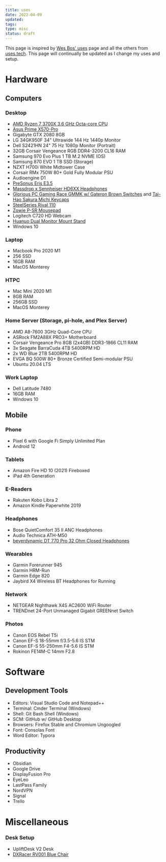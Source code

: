 ```yaml
---
title: uses
date: 2022-04-09
updated:
tags:
type: misc
status: draft
---
```


This page is inspired by [Wes Bos' uses](https://wesbos.com/uses) page and all the others from [uses.tech](https://uses.tech/). This page will continually be updated as I change my uses and setup.

# Hardware

## Computers

### Desktop

- [AMD Ryzen 7 3700X 3.6 GHz Octa-core CPU](https://www.amd.com/en/products/cpu/amd-ryzen-7-3700x)
- [Asus Prime X570-Pro](https://www.asus.com/us/Motherboards-Components/Motherboards/PRIME/PRIME-X570-PRO/)
- Gigabyte GTX 2080 8GB
- LG 34GK950F 34" Ultrawide 144 Hz 1440p Monitor
- Dell S2421HN 24" 75 Hz 1080p Monitor (Portrait)
- 32GB Corsair Vengeance RGB DDR4-3200 CL16 RAM
- Samsung 970 Evo Plus 1 TB M.2 NVME (OS)
- Samsung 870 EVO 1 TB SSD (Storage)
- NZXT H700i White Midtower Case
- Corsair RMx 750W 80+ Gold Fully Modular PSU
- Audioengine D1
- [PreSonus Eris E3.5](https://www.presonus.com/products/Eris-E35)
- [Massdrop x Sennheiser HD6XX Headphones](https://drop.com/buy/massdrop-sennheiser-hd6xx)
- [Glorious PC Gaming Race GMMK w/ Gateron Brown Switches](https://www.pcgamingrace.com/products/gmmk-full-brown-switch) and [Tai-Hao Sakura Michi Keycaps](https://mechanicalkeyboards.com/shop/index.php?l=product_detail&p=6058)
- [SteelSeries Rival 110](https://www.amazon.com/SteelSeries-Rival-110-Gaming-Mouse/dp/B075LD4YY6)
- [Zowie P-SR Mousepad](https://zowie.benq.com/en/product/mouse-pad/sr/p-sr.html)
- Logitech C720 HD Webcam
- [Huanuo Dual Monitor Mount Stand](https://smile.amazon.com/gp/product/B07X262MRK?psc=1)
- Windows 10

### Laptop

- Macbook Pro 2020 M1
- 256 SSD
- 16GB RAM
- MacOS Monterey

### HTPC

- Mac Mini 2020 M1
- 8GB RAM
- 256GB SSD
- MacOS Monterey

### Home Server (Storage, pi-hole, and Plex Server)

- AMD A8-7600 3GHz Quad-Core CPU
- ASRock FM2A88X PRO3+ Motherboard
- Corsair Vengeance Pro 8GB (2x4GB) DDR3-1866 CL11 RAM
- 3x Seagate BarraCuda 4TB 5400RPM HD
- 2x WD Blue 2TB 5400RPM HD
- EVGA BQ 500W 80+ Bronze Certified Semi-modular PSU
- Ubuntu 20.04 LTS

### Work Laptop

- Dell Latitude 7480
- 16GB RAM
- Windows 10

## Mobile

### Phone

- Pixel 6 with Google Fi Simply Unlimited Plan
- Android 12

### Tablets

- Amazon Fire HD 10 (2021) Fireboxed
- iPad 4th Generation

### E-Readers

- Rakuten Kobo Libra 2
- Amazon Kindle Paperwhite 2019

### Headphones

- Bose QuietComfort 35 II ANC Headphones
- Audio Technica ATH-M50
- [beyerdynamic DT 770 Pro 32 Ohm Closed Headphones](https://north-america.beyerdynamic.com/dt-770-pro.html)

### Wearables

- Garmin Forerunner 945
- Garmin HRM-Run
- Garmin Edge 820
- Jaybird X4 Wireless BT Headphones for Running

### Network

- NETGEAR Nighthawk X4S AC2600 WiFi Router
- TRENDnet 24-Port Unmanaged Gigabit GREENnet Switch

### Photos

- Canon EOS Rebel T5i
- Canon EF-S 18-55mm f/3.5-5.6 IS STM
- Canon EF-S 55-250mm F4-5.6 IS STM
- Rokinon FE14M-C 14mm F2.8

# Software

## Development Tools

- Editors: Visual Studio Code and Notepad++
- Terminal: Cmder Terminal (Windows)
- Shell: Git Bash Shell (Windows)
- SCM: GitHub w/ GitHub Desktop
- Browsers: Firefox Stable and Chromium Ungoogled
- Font: Consolas Font
- Word Editor: Typora

## Productivity

- Obsidian
- Google Drive
- DisplayFusion Pro
- EyeLeo
- LastPass Family
- NordVPN
- Signal
- Trello

# Miscellaneous

### Desk Setup

- UpliftDesk V2 Desk
- [DXRacer RV001 Blue Chair](https://www.dxracer.com/collections/gaming-chairs/formula-and-racing-series/oh-rv001-nb)
